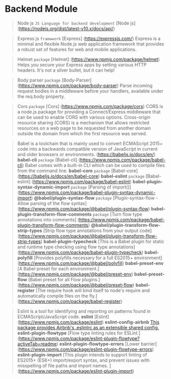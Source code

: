 # Backend Module

> Node js
`JS Language for backend development` [Node js] (https://nodejs.org/dist/latest-v10.x/docs/api/)

> Express js
`framwwork` [Express] (https://expressjs.com/)
Express is a minimal and flexible Node.js web application framework that provides a robust set of features for web and mobile applications.

> Helmet 
`package` [Helmet] (https://www.npmjs.com/package/helmet)
Helps you secure your Express apps by setting various HTTP headers. It's not a silver bullet, but it can help! 

> Body parser 
`package` [Body-Parser] (https://www.npmjs.com/package/body-parser)
Parse incoming request bodies in a middleware before your handlers, available under the req.body property.

> Cors 
`package` [Cors] (https://www.npmjs.com/package/cors)
CORS is a node.js package for providing a Connect/Express middleware that can be used to enable CORS with various options. Cross-origin resource sharing (CORS) is a mechanism that allows restricted resources on a web page to be requested from another domain outside the domain from which the first resource was served.

> Babel is a toolchain that is mainly used to convert ECMAScript 2015+ code into a backwards compatible version of JavaScript in current and older browsers or environments. (https://babeljs.io/docs/en/)
**babel-cli** `package` [Babel-cli] (https://www.npmjs.com/package/babel-cli)
Babel comes with a built-in CLI which can be used to compile files from the command line.
**babel-core** `package` [Babel-core] (https://babeljs.io/docs/en/babel-core)
**babel-eslint** `package` [Babel-eslint] (https://www.npmjs.com/package/babel-eslint)
**babel-plugin-syntax-dynamic-import** `package` [Parsing of import()] (https://www.npmjs.com/package/babel-plugin-syntax-dynamic-import)
**@babel/plugin-syntax-flow** `package` [Plugin-syntax-flow - Allow parsing of the flow syntax] (https://www.npmjs.com/package/@babel/plugin-syntax-flow)
**babel-plugin-transform-flow-comments** `package` [Turn flow type annotations into comments] (https://www.npmjs.com/package/babel-plugin-transform-flow-comments)
**@babel/plugin-transform-flow-strip-types** [Strip flow type annotations from your output code] (https://www.npmjs.com/package/@babel/plugin-transform-flow-strip-types)
**babel-plugin-typecheck** [This is a Babel plugin for static and runtime type checking using flow type annotations] (https://www.npmjs.com/package/babel-plugin-typecheck)
**babel-polyfill** [Provides polyfills necessary for a full ES2015+ environment] (https://www.npmjs.com/package/@babel/polyfill)
**babel-preset-env** [A Babel preset for each environment.] (https://www.npmjs.com/package/@babel/preset-env)
**babel-preset-flow** [Babel preset for all Flow plugins.] (https://www.npmjs.com/package/@babel/preset-flow)
**babel-register** [The require hook will bind itself to node's require and automatically compile files on the fly.] (https://www.npmjs.com/package/babel-register)

>Eslint is a tool for identifying and reporting on patterns found in ECMAScript/JavaScript code.
**eslint** [Eslint] (https://www.npmjs.com/package/eslint)
**eslint-config-airbnb** [This package provides Airbnb's .eslintrc as an extensible shared config.](https://www.npmjs.com/package/eslint-config-airbnb)
**eslint-plugin-flowtype** [Flow type linting rules for ESLint.] (https://www.npmjs.com/package/eslint-plugin-flowtype?activeTab=readme)
**eslint-plugin-flowtype-errors** [Lower barrier] (https://www.npmjs.com/package/eslint-plugin-flowtype-errors)
**eslint-plugin-import** [This plugin intends to support linting of ES2015+ (ES6+) import/export syntax, and prevent issues with misspelling of file paths and import names. ] (https://www.npmjs.com/package/eslint-plugin-import)
